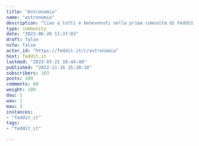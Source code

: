 ```yaml
---
title: "Astronomia" 
name: "astronomia"
description: "Ciao a tutti e benevenuti nella prima comunità di Feddit dedicata all'astronomia! Per prima cosa vi invitiamo a dare un’occhiata al post “Guida all’utilizzo di Feddit” che trovate a questo link:https://feddit.it/post/6In aggiunta alle regole del server, eccone altre relative alla nostra comunità:- Sono ammessi link relativi ad ogni tematica astronomica e cosmologica (in italiano) preferibilmente a carattere divulgativo. - Materiale legato all'arte e alla cultura in generale è consentito, purché mantenga ovviamente un legame con l'astronomia - Non sono consentiti link relativi ad astrologia, pseudoscienze o comunque teorie o argomentazioni fuori dall'alveo della scienza e dei suoi metodi. "
type: community
date: "2023-06-20 11:37:03"
draft: false
nsfw: false
actor_id: "https://feddit.it/c/astronomia"
host: feddit.it
lastmod: "2023-03-21 10:44:40"
published: "2022-11-16 15:20:18"
subscribers: 103
posts: 109
comments: 68
weight: 109
dau: 1
wau: 1
mau: 3
instances:
- "feddit_it"
tags: 
- "feddit_it"

---
```

